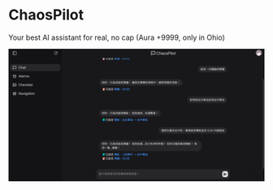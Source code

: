# ChaosPilot

Your best AI assistant for real, no cap (Aura +9999, only in Ohio)

![Screenshot](screenshot.png)
